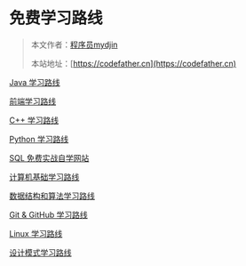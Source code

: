# 免费学习路线

> 本文作者：[程序员mydjin](https://yuyuanweb.feishu.cn/wiki/Abldw5WkjidySxkKxU2cQdAtnah)
>
> 本站地址：[https://codefather.cn](https://codefather.cn)


[Java 学习路线](Java学习路线%20by%20程序员mydjin.md)

[前端学习路线](前端学习路线%20by%20程序员mydjin.md)

[C++ 学习路线](C++学习路线%20by%20程序员mydjin.md)

[Python 学习路线](Python学习路线%20by%20程序员mydjin.md)

[SQL 免费实战自学网站](SQL免费实战自学网站%20by%20程序员mydjin.md)

[计算机基础学习路线](计算机基础学习路线%20by%20程序员mydjin.md)

[数据结构和算法学习路线](数据结构和算法学习路线%20by%20程序员mydjin.md)

[Git & GitHub 学习路线](Git&GitHub学习路线%20by%20程序员mydjin.md)

[Linux 学习路线](Linux学习路线%20by%20程序员mydjin.md)

[设计模式学习路线](设计模式学习路线%20by%20程序员mydjin.md)





